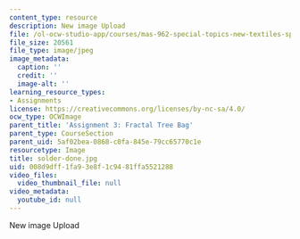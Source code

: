 ```yaml
---
content_type: resource
description: New image Upload
file: /ol-ocw-studio-app/courses/mas-962-special-topics-new-textiles-spring-2010/008d9dff1fa93e8f1c9481ffa5521288_solder-done.jpg
file_size: 20561
file_type: image/jpeg
image_metadata:
  caption: ''
  credit: ''
  image-alt: ''
learning_resource_types:
- Assignments
license: https://creativecommons.org/licenses/by-nc-sa/4.0/
ocw_type: OCWImage
parent_title: 'Assignment 3: Fractal Tree Bag'
parent_type: CourseSection
parent_uid: 5af02bea-0868-c0fa-845e-79cc65770c1e
resourcetype: Image
title: solder-done.jpg
uid: 008d9dff-1fa9-3e8f-1c94-81ffa5521288
video_files:
  video_thumbnail_file: null
video_metadata:
  youtube_id: null
---
```

New image Upload